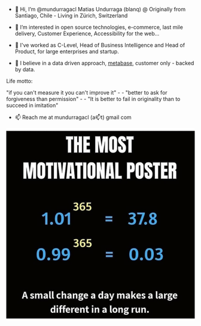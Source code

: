 - 👋 Hi, I’m @mundurragacl Matias Undurraga (blanq) @ Originally from Santiago, Chile - Living in Zürich, Switzerland

- 👀 I’m interested in open source technologies, e-commerce, last mile delivery, Customer Experience, Accessibility for the web... 

- 🌱 I've worked as C-Level, Head of Business Intelligence and Head of Product, for large enterprises and startup.

- 💞️ I believe in a data driven approach, [metabase](https://github.com/metabase/metabase), customer only - backed by data. 

Life motto:


"if you can't measure it you can't improve it" - - "better to ask for forgiveness than permission" - - "It is better to fail in originality than to succeed in imitation"


- 📫 Reach me at mundurragacl (a📫t) gmail com


![Reminder](https://github.com/mundurragacl/mundurragacl/blob/main/smallchanges.jpg)


